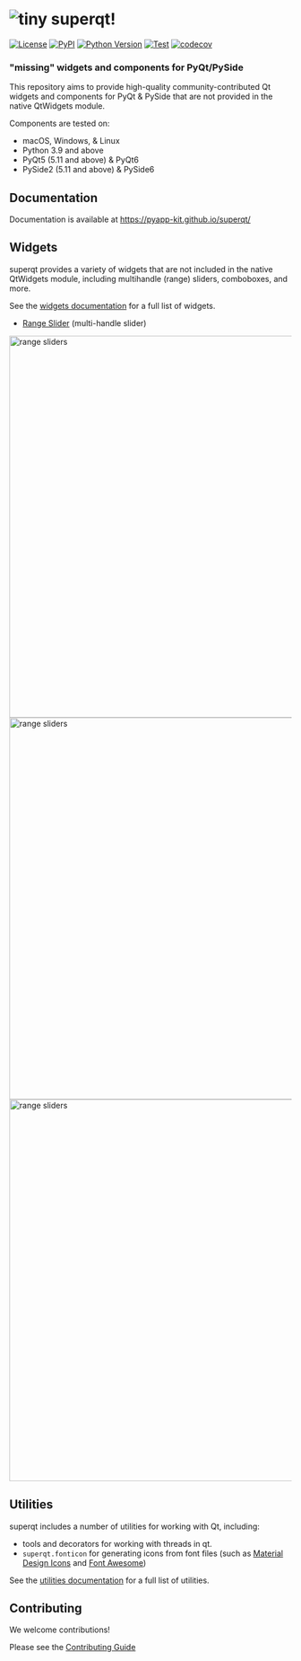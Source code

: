 # ![tiny](https://user-images.githubusercontent.com/1609449/120636353-8c3f3800-c43b-11eb-8732-a14dec578897.png)  superqt!

[![License](https://img.shields.io/pypi/l/superqt.svg?color=green)](https://github.com/pyapp-kit/superqt/raw/master/LICENSE)
[![PyPI](https://img.shields.io/pypi/v/superqt.svg?color=green)](https://pypi.org/project/superqt)
[![Python
Version](https://img.shields.io/pypi/pyversions/superqt.svg?color=green)](https://python.org)
[![Test](https://github.com/pyapp-kit/superqt/actions/workflows/test_and_deploy.yml/badge.svg)](https://github.com/pyapp-kit/superqt/actions/workflows/test_and_deploy.yml)
[![codecov](https://codecov.io/gh/pyapp-kit/superqt/branch/main/graph/badge.svg?token=dcsjgl1sOi)](https://codecov.io/gh/pyapp-kit/superqt)

###  "missing" widgets and components for PyQt/PySide

This repository aims to provide high-quality community-contributed Qt widgets and components for PyQt & PySide
that are not provided in the native QtWidgets module.

Components are tested on:

- macOS, Windows, & Linux
- Python 3.9 and above
- PyQt5 (5.11 and above) & PyQt6
- PySide2 (5.11 and above) & PySide6

## Documentation

Documentation is available at https://pyapp-kit.github.io/superqt/

## Widgets

superqt provides a variety of widgets that are not included in the native QtWidgets module, including multihandle (range) sliders, comboboxes, and more.

See the [widgets documentation](https://pyapp-kit.github.io/superqt/widgets) for a full list of widgets.

- [Range Slider](https://pyapp-kit.github.io/superqt/widgets/qrangeslider/) (multi-handle slider)

<img src="https://raw.githubusercontent.com/pyapp-kit/superqt/main/docs/images/demo_darwin10.png" alt="range sliders" width=680>

<img src="https://raw.githubusercontent.com/pyapp-kit/superqt/main/docs/images/labeled_qslider.png" alt="range sliders" width=680>

<img src="https://raw.githubusercontent.com/pyapp-kit/superqt/main/docs/images/labeled_range.png" alt="range sliders" width=680>

## Utilities

superqt includes a number of utilities for working with Qt, including:

- tools and decorators for working with threads in qt.
- `superqt.fonticon` for generating icons from font files (such as [Material Design Icons](https://materialdesignicons.com/) and [Font Awesome](https://fontawesome.com/))

See the [utilities documentation](https://pyapp-kit.github.io/superqt/utilities/) for a full list of utilities.

## Contributing

We welcome contributions!

Please see the [Contributing Guide](CONTRIBUTING.md)